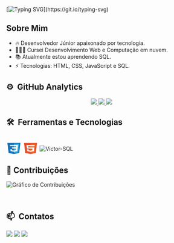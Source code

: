 [![Typing SVG](https://readme-typing-svg.herokuapp.com?font=Fira+Code&size=30&pause=1000&width=435&lines=Ol%C3%A1%2C+mundo!!+Sou+Victor!)](https://git.io/typing-svg)

## Sobre Mim

- 🔥 Desenvolvedor Júnior apaixonado por tecnologia.
- 👨🏾‍🎓 Cursei Desenvolvimento Web e Computação em nuvem.
- 📚 Atualmente estou aprendendo SQL.
- ⚡ Tecnologias:  HTML, CSS, JavaScript e SQL.
  
## ⚙️ &nbsp;GitHub Analytics

<div align="center">
  <a href="https://github.com/victor8184">
    <img height="180em" src="https://github-readme-stats.vercel.app/api?username=victor8184&theme=transparent&bg_color=000&border_color=30A3DC&show_icons=true&icon_color=30A3DC&title_color=CE00CA&text_color=FFF"/>
    <img height="180em" src="https://github-readme-stats-git-masterrstaa-rickstaa.vercel.app/api/top-langs/?username=victor8184&layout=compact&bg_color=000&border_color=30A3DC&title_color=CE00CA&text_color=FFF"/>
    <img height="180em" src="https://streak-stats.demolab.com/?user=victor8184&theme=bear&background=000&border=30A3DC&dates=FFF)](https://git.io/streak-stats"/>
  </a>
</div>

## 🛠️ &nbsp;Ferramentas e Tecnologias

<div style="display: inline_block"><br>
  <img align="center" alt="Victor-CSS" height="30" width="40" src="https://raw.githubusercontent.com/devicons/devicon/master/icons/css3/css3-original.svg">
  <img align="center" alt="Victor-HTML" height="30" width="40" src="https://raw.githubusercontent.com/devicons/devicon/master/icons/html5/html5-original.svg">
 <img align="center" alt="Victor-SQL" height="30" width="40" src="https://img.icons8.com/external-flat-juicy-fish/60/external-sql-coding-and-development-flat-flat-juicy-fish.png" alt="external-sql-coding-and-development-flat-flat-juicy-fish">
</div>
  

## 💾&nbsp;Contribuições

![Gráfico de Contribuições](https://ssr-contributions-svg.vercel.app/_/victor8184?chart=3dbar&gap=0.6&scale=2&flatten=2&animation=wave&animation_duration=1&animation_delay=0.05&animation_amplitude=20&animation_frequency=0.5&animation_wave_center=10_0&format=svg&weeks=30&theme=blue)

<img width="100%" scr="https://capsule-render.vercel.app/api?type=waving&color=9B59B6&height=120&section=footer"/>

## 📫 &nbsp;Contatos

<div> 
  <a href="https://www.instagram.com/victorh_figueiredoo?igsh=N2Jpd3ZheGVtZjlv&utm_source=qr" target="_blank"><img src="https://img.shields.io/badge/-Instagram-%23E4405F?style=for-the-badge&logo=instagram&logoColor=white" target="_blank"></a>
  <a href="mailto:victorhugo.santos00@outlook.com"><img src="https://img.shields.io/badge/-email-%23333?style=for-the-badge&logoColor=white" target="_blank"></a>
  <a href="https://www.linkedin.com/in/victor-hugo-f?utm_source=share&utm_campaign=share_via&utm_content=profile&utm_medium=ios_app" target="_blank"><img src="https://img.shields.io/badge/-LinkedIn-%230077B5?style=for-the-badge&logo=linkedin&logoColor=white" target="_blank"></a> 
</div>

